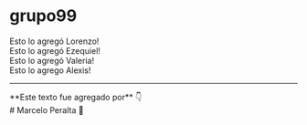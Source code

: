 # grupo99
Esto lo agregó Lorenzo! <br>
Esto lo agregó Ezequiel!<br>
Esto lo agregó Valeria!<br>
Esto lo agrego Alexis!<br>
<hr>
**Este texto fue agregado por** 👇 <br> 
# Marcelo Peralta 👋 <br>
